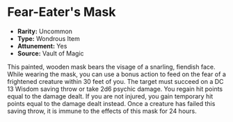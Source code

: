 # Fear-Eater's Mask

- **Rarity:** Uncommon
- **Type:** Wondrous Item
- **Attunement:** Yes
- **Source:** Vault of Magic

This painted, wooden mask bears the visage of a snarling, fiendish face. While wearing the mask, you can use a bonus action to feed on the fear of a frightened creature within 30 feet of you. The target must succeed on a DC 13 Wisdom saving throw or take 2d6 psychic damage. You regain hit points equal to the damage dealt. If you are not injured, you gain temporary hit points equal to the damage dealt instead. Once a creature has failed this saving throw, it is immune to the effects of this mask for 24 hours.
